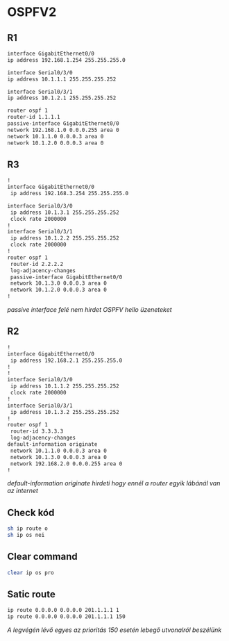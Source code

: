 # OSPFV2



## R1
```bash
interface GigabitEthernet0/0
ip address 192.168.1.254 255.255.255.0

interface Serial0/3/0
ip address 10.1.1.1 255.255.255.252

interface Serial0/3/1
ip address 10.1.2.1 255.255.255.252

router ospf 1
router-id 1.1.1.1
passive-interface GigabitEthernet0/0
network 192.168.1.0 0.0.0.255 area 0
network 10.1.1.0 0.0.0.3 area 0
network 10.1.2.0 0.0.0.3 area 0

```
## R3
```bash
!
interface GigabitEthernet0/0
 ip address 192.168.3.254 255.255.255.0

interface Serial0/3/0
 ip address 10.1.3.1 255.255.255.252
 clock rate 2000000
!
interface Serial0/3/1
 ip address 10.1.2.2 255.255.255.252
 clock rate 2000000
!
router ospf 1
 router-id 2.2.2.2
 log-adjacency-changes
 passive-interface GigabitEthernet0/0
 network 10.1.3.0 0.0.0.3 area 0
 network 10.1.2.0 0.0.0.3 area 0
!
```
_passive interface felé nem hirdet OSPFV hello üzeneteket_

## R2
```bash
!
interface GigabitEthernet0/0
 ip address 192.168.2.1 255.255.255.0
!
!
interface Serial0/3/0
 ip address 10.1.1.2 255.255.255.252
 clock rate 2000000
!
interface Serial0/3/1
 ip address 10.1.3.2 255.255.255.252
!
router ospf 1
 router-id 3.3.3.3
 log-adjacency-changes
default-information originate 
 network 10.1.1.0 0.0.0.3 area 0
 network 10.1.3.0 0.0.0.3 area 0
 network 192.168.2.0 0.0.0.255 area 0
!

```
_default-information originate hirdeti hogy ennél a router egyik lábánál van az internet_

## Check kód
```bash
sh ip route o
sh ip os nei
```

## Clear command
```bash
clear ip os pro
```


## Satic route
```bash
ip route 0.0.0.0 0.0.0.0 201.1.1.1 1
ip route 0.0.0.0 0.0.0.0 201.1.1.1 150
```
_A legvégén lévő egyes az  prioritás_
_150 esetén lebegő utvonalról beszélünk_
